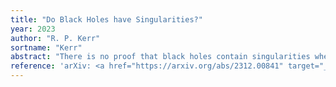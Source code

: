 ```yaml
---
title: "Do Black Holes have Singularities?"
year: 2023
author: "R. P. Kerr"
sortname: "Kerr"
abstract: "There is no proof that black holes contain singularities when they are generated by real physical bodies. Roger Penrose claimed sixty years ago that trapped surfaces inevitably lead to light rays of finite affine length (FALL's). Penrose and Stephen Hawking then asserted that these must end in actual singularities. When they could not prove this they decreed it to be self evident. It is shown that there are counterexamples through every point in the Kerr metric. These are asymptotic to at least one event horizon and do not end in singularities. "
reference: 'arXiv: <a href="https://arxiv.org/abs/2312.00841" target="_blank">2312.00841 [gr-qc]</a>.'
---
```

